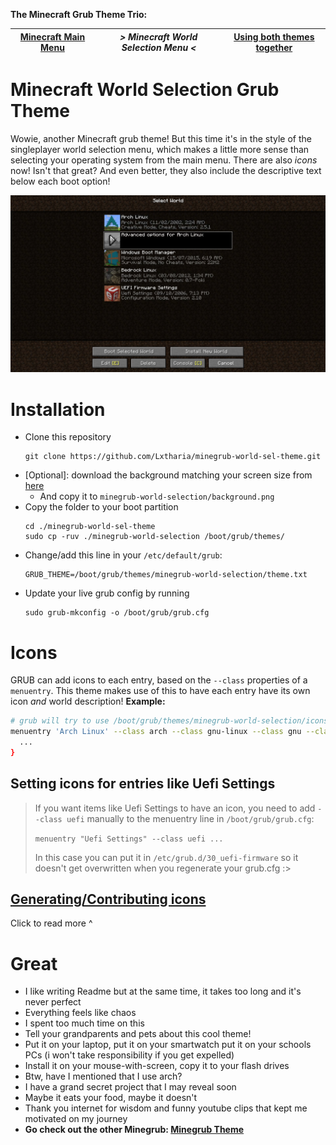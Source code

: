 **The Minecraft Grub Theme Trio:**

| [Minecraft Main Menu](https://github.com/Lxtharia/minegrub-theme) | *> Minecraft World Selection Menu <* | [Using both themes together](https://github.com/Lxtharia/double-minegrub-menu) |
| --- | --- | --- |

# Minecraft World Selection Grub Theme

Wowie, another Minecraft grub theme! But this time it's in the style of the singleplayer world selection menu, which makes a little more sense than selecting your operating system from the main menu.
There are also *icons* now! Isn't that great? And even better, they also include the descriptive text below each boot option!

![Minegrub Preview Screenshot](assets/theme-preview.png)

# Installation

- Clone this repository
  ```
  git clone https://github.com/Lxtharia/minegrub-world-sel-theme.git
  ```
- [Optional]: download the background matching your screen size from [here](https://github.com/Lxtharia/minegrub-world-sel-theme/tree/c2b188a982a9ab1c092ee275e1ad1a643427d581/background-sizes)
  - And copy it to `minegrub-world-selection/background.png`
- Copy the folder to your boot partition
  ```
  cd ./minegrub-world-sel-theme
  sudo cp -ruv ./minegrub-world-selection /boot/grub/themes/
  ```
- Change/add this line in your `/etc/default/grub`:
  ```
  GRUB_THEME=/boot/grub/themes/minegrub-world-selection/theme.txt
  ```
- Update your live grub config by running
  ```
  sudo grub-mkconfig -o /boot/grub/grub.cfg
  ```


# Icons

GRUB can add icons to each entry, based on the `--class` properties of a `menuentry`.
This theme makes use of this to have each entry have its own icon _and_ world description!
**Example:**
```bash
# grub will try to use /boot/grub/themes/minegrub-world-selection/icons/arch.png as the icon and falls back on  gnu-linux.png,  gnu.png  and  os.png
menuentry 'Arch Linux' --class arch --class gnu-linux --class gnu --class os $menuentry_id_option 'gnulinux-simple-somefunnyuuid' {
  ...
}
```

## Setting icons for entries like Uefi Settings

> If you want items like Uefi Settings to have an icon, you need to add `--class uefi` manually to the menuentry line in `/boot/grub/grub.cfg`:
>
>  `menuentry "Uefi Settings" --class uefi ...`
>
> In this case you can put it in `/etc/grub.d/30_uefi-firmware` so it doesn't get overwritten when you regenerate your grub.cfg :>


## [Generating/Contributing icons](icon-generator/README.md)

Click to read more ^

# Great

- I like writing Readme but at the same time, it takes too long and it's never perfect
- Everything feels like chaos
- I spent too much time on this
- Tell your grandparents and pets about this cool theme!
- Put it on your laptop, put it on your smartwatch put it on your schools PCs (i won't take responsibility if you get expelled)
- Install it on your mouse-with-screen, copy it to your flash drives
- Btw, have I mentioned that I use arch?
- I have a grand secret project that I may reveal soon
- Maybe it eats your food, maybe it doesn't
- Thank you internet for wisdom and funny youtube clips that kept me motivated on my journey
- **Go check out the other Minegrub: [Minegrub Theme](https://github.com/Lxtharia/minegrub-theme)**

